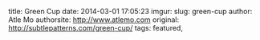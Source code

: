 title: Green Cup
date: 2014-03-01 17:05:23
imgur: 
slug: green-cup
author: Atle Mo
authorsite: http://www.atlemo.com
original: http://subtlepatterns.com/green-cup/
tags: featured,
